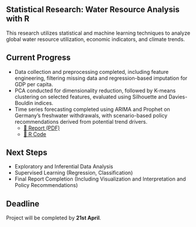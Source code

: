 ## Statistical Research: Water Resource Analysis with R

This research utilizes statistical and machine learning techniques to analyze global water resource utilization, economic indicators, and climate trends.

## Current Progress

- Data collection and preprocessing completed, including feature engineering, filtering missing data and regression-based imputation for GDP per capita.
- PCA conducted for dimensionality reduction, followed by K-means clustering on selected features, evaluated using Silhouette and Davies-Bouldin indices.
- Time series forecasting completed using ARIMA and Prophet on Germany’s freshwater withdrawals, with scenario-based policy recommendations derived from potential trend drivers.
  - [📄 Report (PDF)](https://github.com/1798bebe/Statistical-Research-with-R/blob/main/time%20series%20forecasting/report_time_series_forecasting.pdf)
  - [🧠 R Code](https://github.com/1798bebe/Statistical-Research-with-R/blob/main/time%20series%20forecasting/time_series_forecasting.R)
  

## Next Steps 

- Exploratory and Inferential Data Analysis
- Supervised Learning (Regression, Classification)
- Final Report Completion (Including Visualization and Interpretation and Policy Recommendations)

## Deadline

Project will be completed by **21st April**.
